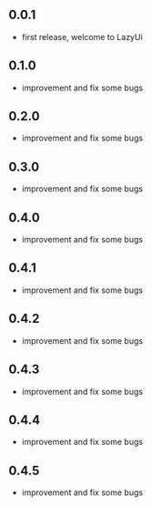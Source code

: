 ## 0.0.1

* first release, welcome to LazyUi

## 0.1.0

* improvement and fix some bugs

## 0.2.0

* improvement and fix some bugs

## 0.3.0

* improvement and fix some bugs

## 0.4.0

* improvement and fix some bugs

## 0.4.1

* improvement and fix some bugs

## 0.4.2

* improvement and fix some bugs

## 0.4.3

* improvement and fix some bugs

## 0.4.4

* improvement and fix some bugs

## 0.4.5

* improvement and fix some bugs

